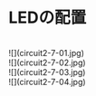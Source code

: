 # LEDの配置

<br>
![](circuit2-7-01.jpg)

<br>
![](circuit2-7-02.jpg)

<br>
![](circuit2-7-03.jpg)

<br>
![](circuit2-7-04.jpg)
